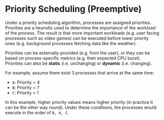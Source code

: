 # Priority Scheduling (Preemptive)

Under a priority scheduling algorithm, processes are assigned priorities. Priorities are a heuristic used to determine the importance of the workload of the process. The result is that more important workloads (e.g. user facing processes such as video games) can be executed before lower priority ones (e.g. background processes fetching data like the weather).

Priorities can be externally provided (e.g. from the user), or they can be based on process-specific metrics (e.g. their expected CPU burst). Priorities can also be **static** (i.e. unchanging) or **dynamic** (i.e. changing).

For example, assume there exist 3 processes that arrive at the same time:

- `A`: Priority = 4
- `B`: Priority = 7
- `C`: Priority = 1

In this example, higher priority values means higher priority (in practice it can be the other way round). Under these conditions, the processes would execute in the order of `B, A, C`.

